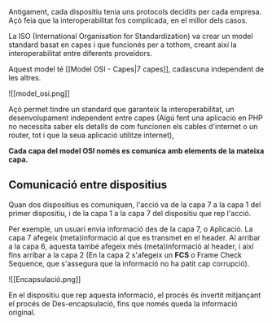 Antigament, cada dispositiu tenia uns protocols decidits per cada empresa. Açò feia que la interoperabilitat fos complicada, en el millor dels casos.

La ISO (International Organisation for Standardization) va crear un model standard basat en capes i que funcionés per a tothom, creant així la interoperabilitat entre diferents proveïdors. 

Aquest model té [[Model OSI - Capes|7 capes]], cadascuna independent de les altres.

![[model_osi.png]]

Açò permet tindre un standard que garanteix la interoperabilitat, un desenvolupament independent entre capes (Algú fent una aplicació en PHP no necessita saber els detalls de com funcionen els cables d'internet o un router, tot i que la seua aplicació utilitze internet), 

**Cada capa del model OSI només es comunica amb elements de la mateixa capa.**

## Comunicació entre dispositius

Quan dos dispositius es comuniquen, l'acció va de la capa 7 a la capa 1 del primer dispositiu, i de la capa 1 a la capa 7 del dispositiu que rep l'acció.

Per exemple, un usuari envia informació des de la capa 7, o Aplicació. La capa 7 afegeix (meta)informació al que es transmet en el header. Al arribar a la capa 6, aquesta també afegeix més (meta)informació al header, i així fins arribar a la capa 2 (En la capa 2 s'afegeix un **FCS** o Frame Check Sequence, que s'assegura que la informació no ha patit cap corrupció).

![[Encapsulació.png]]

En el dispositiu que rep aquesta informació, el procés és invertit mitjançant el procés de Des-encapsulació, fins que només queda la informació original. 

